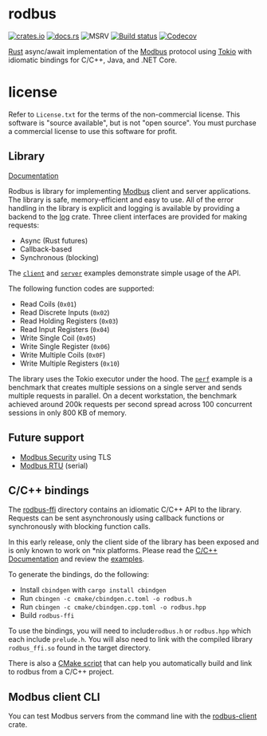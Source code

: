 # rodbus

[![crates.io](https://img.shields.io/crates/v/rodbus.svg)](https://crates.io/crates/rodbus)
[![docs.rs](https://docs.rs/rodbus/badge.svg)](https://docs.rs/rodbus)
![MSRV](https://img.shields.io/badge/rustc-1.39+-blue.svg) [![Build status](https://github.com/automatak/rodbus/workflows/CI/badge.svg)](https://github.com/automatak/rodbus/actions)
[![Codecov](https://codecov.io/gh/automatak/rodbus/graph/badge.svg)](https://codecov.io/gh/automatak/rodbus)

[Rust](https://www.rust-lang.org/) async/await implementation of the [Modbus](http://www.modbus.org/) protocol using
[Tokio](https://tokio.rs/) with idiomatic bindings for C/C++, Java, and .NET Core.

# license 

Refer to `License.txt` for the terms of the non-commercial license.  This software is "source available", but is not
"open source". You must purchase a commercial license to use this software for profit.

## Library

[Documentation](https://docs.rs/rodbus)

Rodbus is library for implementing [Modbus](https://modbus.org/) client and server applications. The library is safe, 
memory-efficient and easy to use. All of the error handling in the library is explicit and logging is available by
providing a backend to the [log](https://crates.io/crates/log) crate. Three client interfaces are provided for making requests:

- Async (Rust futures)
- Callback-based
- Synchronous (blocking)

The [`client`](./rodbus/examples/client.rs) and [`server`](./rodbus/examples/server.rs) examples demonstrate simple
usage of the API.

The following function codes are supported:
- Read Coils (`0x01`)
- Read Discrete Inputs (`0x02`)
- Read Holding Registers (`0x03`)
- Read Input Registers (`0x04`)
- Write Single Coil (`0x05`)
- Write Single Register (`0x06`)
- Write Multiple Coils (`0x0F`)
- Write Multiple Registers (`0x10`)

The library uses the Tokio executor under the hood. The [`perf`](./rodbus/examples/perf.rs) example is a benchmark that
creates multiple sessions on a single server and sends multiple requests in parallel. On a decent workstation,
the benchmark achieved around 200k requests per second spread across 100 concurrent sessions in only 800 KB of memory.

## Future support

* [Modbus Security](http://modbus.org/docs/MB-TCP-Security-v21_2018-07-24.pdf) using TLS
* [Modbus RTU](http://modbus.org/docs/PI_MBUS_300.pdf) (serial)

## C/C++ bindings

The [rodbus-ffi](ffi/rodbus-ffi) directory contains an idiomatic C/C++ API to the library.
Requests can be sent asynchronously using callback functions or synchronously with blocking function calls.

In this early release, only the client side of the library has been exposed and is only known to work on *nix platforms.
Please read the  [C/C++ Documentation](https://docs.automatak.com/rodbus) and review the [examples](ffi/rodbus-ffi/cmake/examples).

To generate the bindings, do the following:
- Install `cbindgen` with `cargo install cbindgen`
- Run `cbingen -c cmake/cbindgen.c.toml -o rodbus.h`
- Run `cbingen -c cmake/cbindgen.cpp.toml -o rodbus.hpp`
- Build `rodbus-ffi`

To use the bindings, you will need to include`rodbus.h` or `rodbus.hpp` which each include `prelude.h`. 
You will also need to link with the compiled library `rodbus_ffi.so` found in the target directory.

There is also a [CMake script](ffi/rodbus-ffi/cmake/CMakeLists.txt) that can help you automatically build and link to
rodbus from a C/C++ project.

## Modbus client CLI

You can test Modbus servers from the command line with the [rodbus-client](https://crates.io/crates/rodbus-client) crate.
